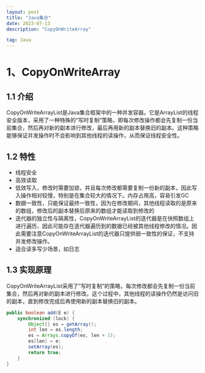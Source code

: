 ```yaml
---
layout: post
title: "Java集合"
date: 2023-07-13 
description: "CopyOnWriteArray"

tag: Java
---  
```


# 1、CopyOnWriteArray

## 1.1 介绍

CopyOnWriteArrayList是Java集合框架中的一种并发容器。它是ArrayList的线程安全版本，采用了一种特殊的“写时复制”策略，即每次修改操作都会先复制一份当前集合，然后再对新的副本进行修改，最后再用新的副本替换旧的副本。这种策略能够保证并发操作时不会影响到其他线程的读操作，从而保证线程安全性。

## 1.2 特性

- 线程安全
- 高效读取
- 低效写入，修改时需要加锁，并且每次修改都需要复制一份新的副本，因此写入操作相对较慢，特别是在集合较大的情况下。内存占用高，容易引发GC
- 数据一致性，只能保证最终一致性，因为在修改期间，其他线程读取的是原来的数组，修改后的副本替换后原来的数组才能读取到修改的
- 迭代器的独立性与隔离性，CopyOnWriteArrayList的迭代器是在快照数组上进行遍历，因此可能存在迭代器遍历到的数据已经被其他线程修改的情况。因此需要注意CopyOnWriteArrayList的迭代器只提供弱一致性的保证，不支持并发修改操作。
- 适合读多写少场景，如日志

## 1.3 实现原理

CopyOnWriteArrayList采用了“写时复制”的策略，每次修改都会先复制一份当前集合，然后再对新的副本进行修改。这个过程中，其他线程的读操作仍然是访问旧的副本，直到修改完成后再使用新的副本替换旧的副本。

```java
public boolean add(E e) {
    synchronized (lock) {
        Object[] es = getArray();
        int len = es.length;
        es = Arrays.copyOf(es, len + 1);
        es[len] = e;
        setArray(es);
        return true;
    }
}
```

